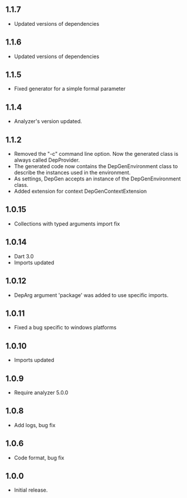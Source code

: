 ## 1.1.7

- Updated versions of dependencies

## 1.1.6

- Updated versions of dependencies
 
## 1.1.5

- Fixed generator for a simple formal parameter

## 1.1.4

- Analyzer's version updated.

## 1.1.2

- Removed the "-c" command line option. Now the generated class is always called DepProvider.
- The generated code now contains the DepGenEnvironment class to describe the instances used in the
  environment.
- As settings, DepGen accepts an instance of the DepGenEnvironment class.
- Added extension for context DepGenContextExtension

## 1.0.15

- Collections with typed arguments import fix

## 1.0.14

- Dart 3.0
- Imports updated

## 1.0.12

- DepArg argument 'package' was added to use specific imports.

## 1.0.11

- Fixed a bug specific to windows platforms

## 1.0.10

- Imports updated

## 1.0.9

- Require analyzer 5.0.0

## 1.0.8

- Add logs, bug fix

## 1.0.6

- Code format, bug fix

## 1.0.0

- Initial release.
